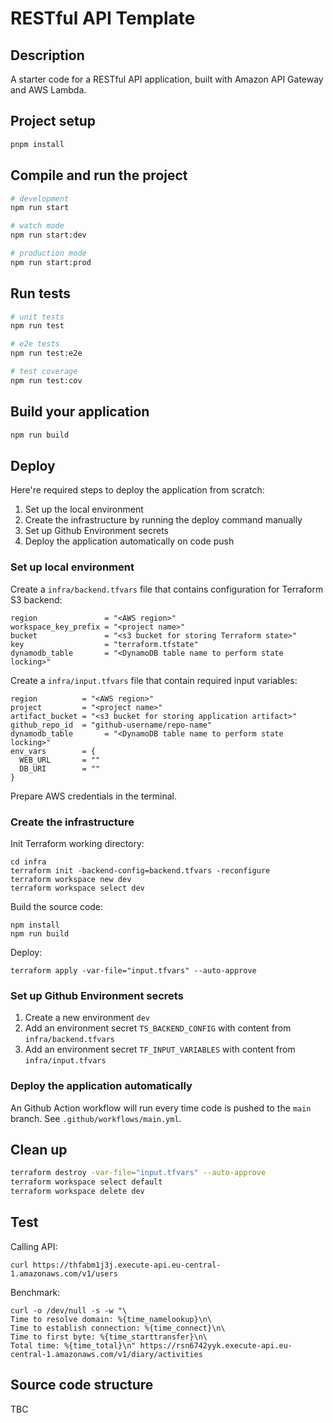 # RESTful API Template

## Description

A starter code for a RESTful API application, built with Amazon API Gateway and AWS Lambda.


## Project setup

```bash
pnpm install
```

## Compile and run the project

```bash
# development
npm run start

# watch mode
npm run start:dev

# production mode
npm run start:prod
```

## Run tests

```bash
# unit tests
npm run test

# e2e tests
npm run test:e2e

# test coverage
npm run test:cov
```



## Build your application

```bash
npm run build
```


## Deploy

Here're required steps to deploy the application from scratch:

1. Set up the local environment
2. Create the infrastructure by running the deploy command manually
3. Set up Github Environment secrets
4. Deploy the application automatically on code push

### Set up local environment

Create a `infra/backend.tfvars` file that contains configuration for Terraform S3 backend:
```hcl filename="infra/backend.tfvars"
region               = "<AWS region>"
workspace_key_prefix = "<project name>"
bucket               = "<s3 bucket for storing Terraform state>"
key                  = "terraform.tfstate"
dynamodb_table       = "<DynamoDB table name to perform state locking>"
```

Create a `infra/input.tfvars` file that contain required input variables:
```hcl filename="params.tfvars"
region          = "<AWS region>"
project         = "<project name>"
artifact_bucket = "<s3 bucket for storing application artifact>"
github_repo_id  = "github-username/repo-name"
dynamodb_table       = "<DynamoDB table name to perform state locking>"
env_vars        = {
  WEB_URL       = ""
  DB_URI        = ""
}
```

Prepare AWS credentials in the terminal.

### Create the infrastructure

Init Terraform working directory:
```shell
cd infra
terraform init -backend-config=backend.tfvars -reconfigure
terraform workspace new dev
terraform workspace select dev
```

Build the source code:
```shell
npm install
npm run build

```
Deploy:
```shell
terraform apply -var-file="input.tfvars" --auto-approve
```

### Set up Github Environment secrets

1. Create a new environment `dev`
2. Add an environment secret `TS_BACKEND_CONFIG` with content from `infra/backend.tfvars`
3. Add an environment secret `TF_INPUT_VARIABLES` with content from `infra/input.tfvars`


### Deploy the application automatically 

An Github Action workflow will run every time code is pushed to the `main` branch. See `.github/workflows/main.yml`.


## Clean up

```sh
terraform destroy -var-file="input.tfvars" --auto-approve
terraform workspace select default
terraform workspace delete dev
```


## Test

Calling API:
```shell
curl https://thfabm1j3j.execute-api.eu-central-1.amazonaws.com/v1/users
```

Benchmark:
```shell
curl -o /dev/null -s -w "\
Time to resolve domain: %{time_namelookup}\n\
Time to establish connection: %{time_connect}\n\
Time to first byte: %{time_starttransfer}\n\
Total time: %{time_total}\n" https://rsn6742yyk.execute-api.eu-central-1.amazonaws.com/v1/diary/activities
```


## Source code structure

TBC